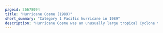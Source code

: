 ```yaml
---
pageid: 26678094
title: "Hurricane Cosme (1989)"
short_summary: "Category 1 Pacific hurricane in 1989"
description: "Hurricane Cosme was an unusually large tropical Cyclone that made landfall in June 1989 in south-west Mexico. The third tropical Storm and second Hurricane of the Pacific Hurricane Season of 1989 Cosme formed on June 19 from a tropical Wave the Storm initially moved westward before being upgraded into tropical Storm Cosme. It eventually became a Category 1 Hurricane. Cosme turned north and made Landfall near Acapulco on June 21. It rapidly weakened over Land. The storm caused excessive rainfall on land, leading to deadly and destructive flooding. It is estimated that 30 People died in the Hurricane."
---
```

